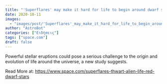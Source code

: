 ```yaml
---
title: "'Superflares' may make it hard for life to begin around dwarf stars"
date: 2020-10-11
images:
  - "images/post/'Superflares'_may_make_it_hard_for_life_to_begin_around_dwarf_stars.jpg"
author: "AstroBot"
categories: ["Ειδήσεις"]
tags: ["space.com"]
draft: false
---
```


Powerful stellar eruptions could pose a serious challenge to the origin and evolution of life around the universe, a new study suggests. 

Read More at: https://www.space.com/superflares-thwart-alien-life-red-dwarf-stars
